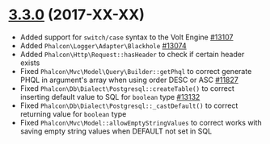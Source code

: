 # [3.3.0](https://github.com/phalcon/cphalcon/releases/tag/v3.3.0) (2017-XX-XX)
- Added support for `switch/case` syntax to the Volt Engine [#13107](https://github.com/phalcon/cphalcon/issues/13107)
- Added `Phalcon\Logger\Adapter\Blackhole` [#13074](https://github.com/phalcon/cphalcon/issues/13074)
- Added `Phalcon\Http\Request::hasHeader` to check if certain header exists
- Fixed `Phalcon\Mvc\Model\Query\Builder::getPhql` to correct generate PHQL in argument's array when using order DESC or ASC [#11827](https://github.com/phalcon/cphalcon/issues/11827)
- Fixed `Phalcon\Db\Dialect\Postgresql::createTable()` to correct inserting default value to SQL for `boolean` type [#13132](https://github.com/phalcon/cphalcon/issues/13132)
- Fixed `Phalcon\Db\Dialect\Postgresql::_castDefault()` to correct returning value for `boolean` type
- Fixed `Phalcon\Mvc\Model::allowEmptyStringValues` to correct works with saving empty string values when DEFAULT not set in SQL
